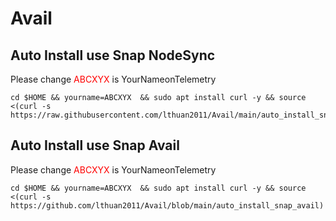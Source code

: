 # Avail
## Auto Install use Snap NodeSync
Please change <font color="red">ABCXYX</font> is YourNameonTelemetry
```
cd $HOME && yourname=ABCXYX  && sudo apt install curl -y && source <(curl -s https://raw.githubusercontent.com/lthuan2011/Avail/main/auto_install_snap_ns)
```
## Auto Install use Snap Avail
Please change <font color="red">ABCXYX</font> is YourNameonTelemetry
```
cd $HOME && yourname=ABCXYX  && sudo apt install curl -y && source <(curl -s https://github.com/lthuan2011/Avail/blob/main/auto_install_snap_avail)
```
